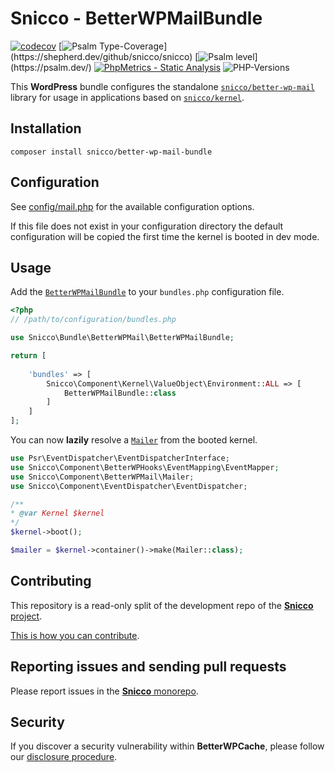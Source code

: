 # Snicco - BetterWPMailBundle

[![codecov](https://img.shields.io/badge/Coverage-100%25-success
)](https://codecov.io/gh/sniccowp/sniccowp)
[![Psalm Type-Coverage](https://shepherd.dev/github/snicco/snicco/coverage.svg?)](https://shepherd.dev/github/snicco/snicco)
[![Psalm level](https://shepherd.dev/github/snicco/snicco/level.svg?)](https://psalm.dev/)
[![PhpMetrics - Static Analysis](https://img.shields.io/badge/PhpMetrics-Static_Analysis-2ea44f)](https://snicco.github.io/snicco/phpmetrics/BetterWPMailBundle/index.html)
![PHP-Versions](https://img.shields.io/badge/PHP-%5E7.4%7C%5E8.0%7C%5E8.1-blue)

This **WordPress** bundle configures the standalone [`snicco/better-wp-mail`](https://github.com/snicco/better-wp-mail) library for usage in applications based on [`snicco/kernel`](https://github.com/snicco/kernel).

## Installation

```shell
composer install snicco/better-wp-mail-bundle
```

## Configuration

See [config/mail.php](config/mail.php) for the available configuration options.

If this file does not exist in your configuration directory the default configuration will be copied
the first time the kernel is booted in dev mode.

## Usage

Add the [`BetterWPMailBundle`](src/BetterWPMailBundle.php) to your `bundles.php` configuration file.

```php
<?php
// /path/to/configuration/bundles.php

use Snicco\Bundle\BetterWPMail\BetterWPMailBundle;

return [
    
    'bundles' => [
        Snicco\Component\Kernel\ValueObject\Environment::ALL => [
            BetterWPMailBundle::class
        ]   
    ]   
];

```

You can now **lazily** resolve a [`Mailer`](https://github.com/snicco/better-wp-mail) from the booted kernel.

```php
use Psr\EventDispatcher\EventDispatcherInterface;
use Snicco\Component\BetterWPHooks\EventMapping\EventMapper;
use Snicco\Component\BetterWPMail\Mailer;
use Snicco\Component\EventDispatcher\EventDispatcher;

/**
* @var Kernel $kernel
*/
$kernel->boot();

$mailer = $kernel->container()->make(Mailer::class);
```

## Contributing

This repository is a read-only split of the development repo of the [**Snicco** project](https://github.com/snicco/snicco).

[This is how you can contribute](https://github.com/snicco/snicco/blob/master/CONTRIBUTING.md).

## Reporting issues and sending pull requests

Please report issues in the
[**Snicco** monorepo](https://github.com/snicco/snicco/blob/master/CONTRIBUTING.md##using-the-issue-tracker).

## Security

If you discover a security vulnerability within **BetterWPCache**, please follow
our [disclosure procedure](https://github.com/snicco/snicco/blob/master/SECURITY.md).
